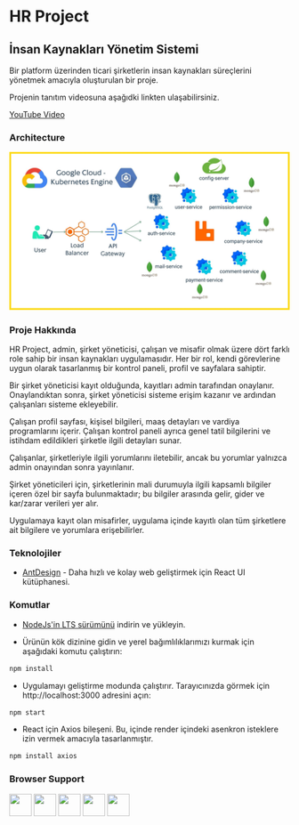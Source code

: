# HR Project

## İnsan Kaynakları Yönetim Sistemi

Bir platform üzerinden ticari şirketlerin insan kaynakları süreçlerini yönetmek amacıyla oluşturulan bir proje.

Projenin tanıtım videosuna aşağıdki linkten ulaşabilirsiniz.

[YouTube Video](https://www.youtube.com/watch?v=tM-Fa5lB-zc&ab_channel=%C3%9CnalGaniBerk)
### Architecture

<img src="https://github.com/burakdelice/HR-Project_Full-Stack/blob/main/HR-Project-Spring/src/main/resources/images/cloud-architecture.jpg?rav=true" alt="Icon" >

### Proje Hakkında

HR Project, admin, şirket yöneticisi, çalışan ve misafir olmak üzere dört farklı role sahip bir insan kaynakları uygulamasıdır. Her bir rol, kendi görevlerine uygun olarak tasarlanmış bir kontrol paneli, profil ve sayfalara sahiptir.

Bir şirket yöneticisi kayıt olduğunda, kayıtları admin tarafından onaylanır. Onaylandıktan sonra, şirket yöneticisi sisteme erişim kazanır ve ardından çalışanları sisteme ekleyebilir.

Çalışan profil sayfası, kişisel bilgileri, maaş detayları ve vardiya programlarını içerir. Çalışan kontrol paneli ayrıca genel tatil bilgilerini ve istihdam edildikleri şirketle ilgili detayları sunar.

Çalışanlar, şirketleriyle ilgili yorumlarını iletebilir, ancak bu yorumlar yalnızca admin onayından sonra yayınlanır.

Şirket yöneticileri için, şirketlerinin mali durumuyla ilgili kapsamlı bilgiler içeren özel bir sayfa bulunmaktadır; bu bilgiler arasında gelir, gider ve kar/zarar verileri yer alır.

Uygulamaya kayıt olan misafirler, uygulama içinde kayıtlı olan tüm şirketlere ait bilgilere ve yorumlara erişebilirler.

### Teknolojiler

- [AntDesign](https://ant.design/) - Daha hızlı ve kolay web geliştirmek için React UI kütüphanesi.

### Komutlar

- [NodeJs'in LTS sürümünü](https://nodejs.org/en/download/) indirin ve yükleyin.

- Ürünün kök dizinine gidin ve yerel bağımlılıklarımızı kurmak için aşağıdaki komutu çalıştırın:

```bash
npm install
```

- Uygulamayı geliştirme modunda çalıştırır.
  Tarayıcınızda görmek için http://localhost:3000 adresini açın:

```bash
npm start
```

- React için Axios bileşeni. Bu, içinde render içindeki asenkron isteklere izin vermek amacıyla tasarlanmıştır.

```bash
npm install axios
```

### Browser Support

<img src="https://s3.amazonaws.com/creativetim_bucket/github/browser/chrome.png" width="40" height="40"> <img src="https://s3.amazonaws.com/creativetim_bucket/github/browser/firefox.png" width="40" height="40"> <img src="https://s3.amazonaws.com/creativetim_bucket/github/browser/edge.png" width="40" height="40"> <img src="https://s3.amazonaws.com/creativetim_bucket/github/browser/safari.png" width="40" height="40"> <img src="https://s3.amazonaws.com/creativetim_bucket/github/browser/opera.png" width="40" height="40">
